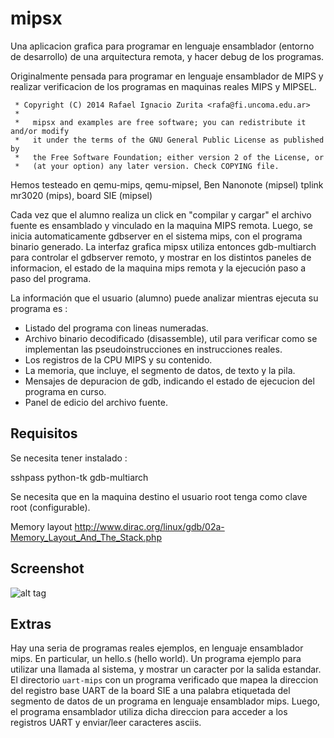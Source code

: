 mipsx
=====

Una aplicacion grafica para programar en lenguaje ensamblador (entorno
de desarrollo) de una arquitectura remota, y hacer debug de los programas.

Originalmente pensada para programar en lenguaje ensamblador de MIPS
y realizar verificacion de los programas en maquinas reales 
MIPS y MIPSEL.

```
 * Copyright (C) 2014 Rafael Ignacio Zurita <rafa@fi.uncoma.edu.ar>
 *
 *   mipsx and examples are free software; you can redistribute it and/or modify
 *   it under the terms of the GNU General Public License as published by
 *   the Free Software Foundation; either version 2 of the License, or
 *   (at your option) any later version. Check COPYING file.
```

Hemos testeado en qemu-mips, qemu-mipsel, Ben Nanonote (mipsel)
tplink mr3020 (mips), board SIE (mipsel)

Cada vez que el alumno realiza un click en "compilar y cargar" el
archivo fuente es ensamblado y vinculado en la maquina MIPS remota.
Luego, se inicia automaticamente gdbserver en el sistema mips,
con el programa binario generado. La interfaz grafica mipsx
utiliza entonces gdb-multiarch para controlar el gdbserver remoto,
y mostrar en los distintos paneles de informacion, el estado
de la maquina mips remota y la ejecución paso a paso del programa.

La información que el usuario (alumno) puede analizar mientras
ejecuta su programa es :

- Listado del programa con lineas numeradas.
- Archivo binario decodificado (disassemble), util para verificar como se implementan las pseudoinstrucciones en instrucciones reales.
- Los registros de la CPU MIPS y su contenido.
- La memoria, que incluye, el segmento de datos, de texto y la pila.
- Mensajes de depuracion de gdb, indicando el estado de ejecucion del programa en curso.
- Panel de edicio del archivo fuente.

Requisitos
----------

Se necesita tener instalado :

sshpass
python-tk
gdb-multiarch

Se necesita que en la maquina destino el usuario root tenga como clave root (configurable).

Memory layout
http://www.dirac.org/linux/gdb/02a-Memory_Layout_And_The_Stack.php


Screenshot
----------

![alt tag](https://raw.github.com/zrafa/mipsx/master/mipsx.jpg)


Extras
------

Hay una seria de programas reales ejemplos, en lenguaje ensamblador mips.
En particular, un hello.s (hello world). Un programa ejemplo para utilizar una llamada al sistema, y mostrar un caracter por la salida estandar.
El directorio ``` uart-mips ``` con un programa verificado que mapea la direccion del registro base UART de la board SIE a una palabra etiquetada del segmento de datos de un programa en lenguaje ensamblador mips. Luego, el programa ensamblador utiliza dicha direccion para acceder a los registros UART y enviar/leer caracteres asciis.


